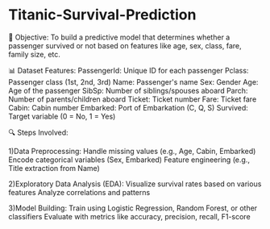 # Titanic-Survival-Prediction

📌 Objective:
To build a predictive model that determines whether a passenger survived or not based on features like age, sex, class, fare, family size, etc.

📊 Dataset Features:
PassengerId: Unique ID for each passenger
Pclass: Passenger class (1st, 2nd, 3rd)
Name: Passenger's name
Sex: Gender
Age: Age of the passenger
SibSp: Number of siblings/spouses aboard
Parch: Number of parents/children aboard
Ticket: Ticket number
Fare: Ticket fare
Cabin: Cabin number
Embarked: Port of Embarkation (C, Q, S)
Survived: Target variable (0 = No, 1 = Yes)

🔍 Steps Involved:

  1)Data Preprocessing:
    Handle missing values (e.g., Age, Cabin, Embarked)
    Encode categorical variables (Sex, Embarked)
    Feature engineering (e.g., Title extraction from Name)

  2)Exploratory Data Analysis (EDA):
    Visualize survival rates based on various features
    Analyze correlations and patterns

  3)Model Building:
    Train using Logistic Regression, Random Forest, or other classifiers
    Evaluate with metrics like accuracy, precision, recall, F1-score
